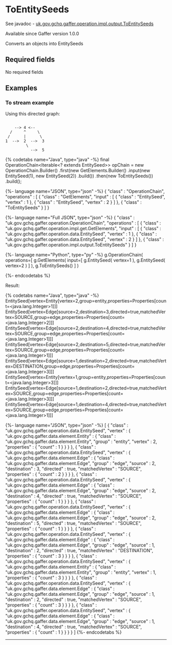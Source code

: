 # ToEntitySeeds
See javadoc - [uk.gov.gchq.gaffer.operation.impl.output.ToEntitySeeds](ref://../../javadoc/gaffer/uk/gov/gchq/gaffer/operation/impl/output/ToEntitySeeds.html)

Available since Gaffer version 1.0.0

Converts an objects into EntitySeeds

## Required fields
No required fields


## Examples

### To stream example

Using this directed graph:

```

    --> 4 <--
  /     ^     \
 /      |      \
1  -->  2  -->  3
         \
           -->  5
```


{% codetabs name="Java", type="java" -%}
final OperationChain<Iterable<? extends EntitySeed>> opChain = new OperationChain.Builder()
        .first(new GetElements.Builder()
                .input(new EntitySeed(1), new EntitySeed(2))
                .build())
        .then(new ToEntitySeeds())
        .build();

{%- language name="JSON", type="json" -%}
{
  "class" : "OperationChain",
  "operations" : [ {
    "class" : "GetElements",
    "input" : [ {
      "class" : "EntitySeed",
      "vertex" : 1
    }, {
      "class" : "EntitySeed",
      "vertex" : 2
    } ]
  }, {
    "class" : "ToEntitySeeds"
  } ]
}

{%- language name="Full JSON", type="json" -%}
{
  "class" : "uk.gov.gchq.gaffer.operation.OperationChain",
  "operations" : [ {
    "class" : "uk.gov.gchq.gaffer.operation.impl.get.GetElements",
    "input" : [ {
      "class" : "uk.gov.gchq.gaffer.operation.data.EntitySeed",
      "vertex" : 1
    }, {
      "class" : "uk.gov.gchq.gaffer.operation.data.EntitySeed",
      "vertex" : 2
    } ]
  }, {
    "class" : "uk.gov.gchq.gaffer.operation.impl.output.ToEntitySeeds"
  } ]
}

{%- language name="Python", type="py" -%}
g.OperationChain( 
  operations=[ 
    g.GetElements( 
      input=[ 
        g.EntitySeed( 
          vertex=1 
        ), 
        g.EntitySeed( 
          vertex=2 
        ) 
      ] 
    ), 
    g.ToEntitySeeds() 
  ] 
)

{%- endcodetabs %}

Result:

{% codetabs name="Java", type="java" -%}
EntitySeed[vertex=Entity[vertex=2,group=entity,properties=Properties[count=<java.lang.Integer>1]]]
EntitySeed[vertex=Edge[source=2,destination=3,directed=true,matchedVertex=SOURCE,group=edge,properties=Properties[count=<java.lang.Integer>2]]]
EntitySeed[vertex=Edge[source=2,destination=4,directed=true,matchedVertex=SOURCE,group=edge,properties=Properties[count=<java.lang.Integer>1]]]
EntitySeed[vertex=Edge[source=2,destination=5,directed=true,matchedVertex=SOURCE,group=edge,properties=Properties[count=<java.lang.Integer>1]]]
EntitySeed[vertex=Edge[source=1,destination=2,directed=true,matchedVertex=DESTINATION,group=edge,properties=Properties[count=<java.lang.Integer>3]]]
EntitySeed[vertex=Entity[vertex=1,group=entity,properties=Properties[count=<java.lang.Integer>3]]]
EntitySeed[vertex=Edge[source=1,destination=2,directed=true,matchedVertex=SOURCE,group=edge,properties=Properties[count=<java.lang.Integer>3]]]
EntitySeed[vertex=Edge[source=1,destination=4,directed=true,matchedVertex=SOURCE,group=edge,properties=Properties[count=<java.lang.Integer>1]]]

{%- language name="JSON", type="json" -%}
[ {
  "class" : "uk.gov.gchq.gaffer.operation.data.EntitySeed",
  "vertex" : {
    "uk.gov.gchq.gaffer.data.element.Entity" : {
      "class" : "uk.gov.gchq.gaffer.data.element.Entity",
      "group" : "entity",
      "vertex" : 2,
      "properties" : {
        "count" : 1
      }
    }
  }
}, {
  "class" : "uk.gov.gchq.gaffer.operation.data.EntitySeed",
  "vertex" : {
    "uk.gov.gchq.gaffer.data.element.Edge" : {
      "class" : "uk.gov.gchq.gaffer.data.element.Edge",
      "group" : "edge",
      "source" : 2,
      "destination" : 3,
      "directed" : true,
      "matchedVertex" : "SOURCE",
      "properties" : {
        "count" : 2
      }
    }
  }
}, {
  "class" : "uk.gov.gchq.gaffer.operation.data.EntitySeed",
  "vertex" : {
    "uk.gov.gchq.gaffer.data.element.Edge" : {
      "class" : "uk.gov.gchq.gaffer.data.element.Edge",
      "group" : "edge",
      "source" : 2,
      "destination" : 4,
      "directed" : true,
      "matchedVertex" : "SOURCE",
      "properties" : {
        "count" : 1
      }
    }
  }
}, {
  "class" : "uk.gov.gchq.gaffer.operation.data.EntitySeed",
  "vertex" : {
    "uk.gov.gchq.gaffer.data.element.Edge" : {
      "class" : "uk.gov.gchq.gaffer.data.element.Edge",
      "group" : "edge",
      "source" : 2,
      "destination" : 5,
      "directed" : true,
      "matchedVertex" : "SOURCE",
      "properties" : {
        "count" : 1
      }
    }
  }
}, {
  "class" : "uk.gov.gchq.gaffer.operation.data.EntitySeed",
  "vertex" : {
    "uk.gov.gchq.gaffer.data.element.Edge" : {
      "class" : "uk.gov.gchq.gaffer.data.element.Edge",
      "group" : "edge",
      "source" : 1,
      "destination" : 2,
      "directed" : true,
      "matchedVertex" : "DESTINATION",
      "properties" : {
        "count" : 3
      }
    }
  }
}, {
  "class" : "uk.gov.gchq.gaffer.operation.data.EntitySeed",
  "vertex" : {
    "uk.gov.gchq.gaffer.data.element.Entity" : {
      "class" : "uk.gov.gchq.gaffer.data.element.Entity",
      "group" : "entity",
      "vertex" : 1,
      "properties" : {
        "count" : 3
      }
    }
  }
}, {
  "class" : "uk.gov.gchq.gaffer.operation.data.EntitySeed",
  "vertex" : {
    "uk.gov.gchq.gaffer.data.element.Edge" : {
      "class" : "uk.gov.gchq.gaffer.data.element.Edge",
      "group" : "edge",
      "source" : 1,
      "destination" : 2,
      "directed" : true,
      "matchedVertex" : "SOURCE",
      "properties" : {
        "count" : 3
      }
    }
  }
}, {
  "class" : "uk.gov.gchq.gaffer.operation.data.EntitySeed",
  "vertex" : {
    "uk.gov.gchq.gaffer.data.element.Edge" : {
      "class" : "uk.gov.gchq.gaffer.data.element.Edge",
      "group" : "edge",
      "source" : 1,
      "destination" : 4,
      "directed" : true,
      "matchedVertex" : "SOURCE",
      "properties" : {
        "count" : 1
      }
    }
  }
} ]
{%- endcodetabs %}

-----------------------------------------------

